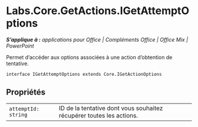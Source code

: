 
# <a name="labs.core.getactions.igetattemptoptions"></a>Labs.Core.GetActions.IGetAttemptOptions

 _**S’applique à :** applications pour Office | Compléments Office | Office Mix | PowerPoint_

Permet d’accéder aux options associées à une action d’obtention de tentative.

```
interface IGetAttemptOptions extends Core.IGetActionOptions
```


## <a name="properties"></a>Propriétés


|||
|:-----|:-----|
| `attemptId: string`|ID de la tentative dont vous souhaitez récupérer toutes les actions.|
